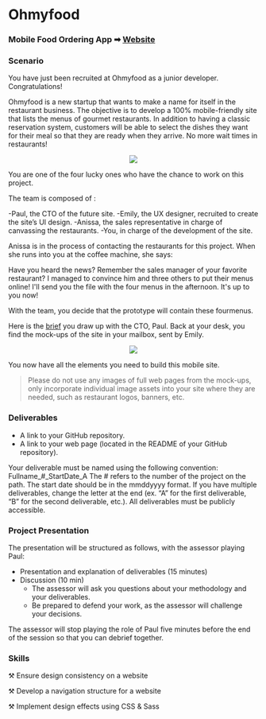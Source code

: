# Ohmyfood
### Mobile Food Ordering App ➡ [Website](https://connorlj.github.io/ConnorJevons_3_09252022_A/index.html)
### Scenario
You have just been recruited at Ohmyfood as a junior developer. Congratulations!

Ohmyfood is a new startup that wants to make a name for itself in the restaurant business. The objective is to develop a 100% mobile-friendly site that lists the menus of gourmet restaurants. In addition to having a classic reservation system, customers will be able to select the dishes they want for their meal so that they are ready when they arrive. No more wait times in restaurants!
<p align="center"> 
<img src="https://user-images.githubusercontent.com/73438491/124780109-3147a780-def7-11eb-83bf-4dfeab82b095.png" />
</p>

You are one of the four lucky ones who have the chance to work on this project.

The team is composed of :

-Paul, the CTO of the future site.
-Emily, the UX designer, recruited to create the site’s UI design.
-Anissa, the sales representative in charge of canvassing the restaurants.
-You, in charge of the development of the site.

Anissa is in the process of contacting the restaurants for this project. When she runs into you at the coffee machine, she says: 

Have you heard the news? Remember the sales manager of your favorite restaurant? I managed to convince him and three others to put their menus online! I'll send you the file with the four menus in the afternoon. It's up to you now!

With the team, you decide that the prototype will contain these fourmenus.  

Here is the [brief](https://s3-eu-west-1.amazonaws.com/course.oc-static.com/projects/Web%20Developer%20P3/Creative%20Brief%20-%20Ohmyfood!.pdf) you draw up with the CTO, Paul.
Back at your desk, you find the mock-ups of the site in your mailbox, sent by Emily.

<p align="center">
 <img src="https://user-images.githubusercontent.com/73438491/124781074-f8f49900-def7-11eb-822d-b3d3749da4a8.png" />
</p>

You now have all the elements you need to build this mobile site. 

> Please do not use any images of full web pages from the mock-ups, only incorporate individual image assets into your site where they are needed, such as restaurant logos, banners, etc.

### Deliverables
- A link to your GitHub repository.
- A link to your web page (located in the README of your GitHub repository). 

Your deliverable must be named using the following convention: Fullname_#_StartDate_A The # refers to the number of the project on the path. The start date should be in the mmddyyyy format. If you have multiple deliverables, change the letter at the end (ex. “A” for the first deliverable, “B” for the second deliverable, etc.). All deliverables must be publicly accessible.

### Project Presentation 

The presentation will be structured as follows, with the assessor playing Paul:
- Presentation and explanation of deliverables (15 minutes)
- Discussion (10 min)
  - The assessor will ask you questions about your methodology and your deliverables.
  - Be prepared to defend your work, as the assessor will challenge your decisions.

The assessor will stop playing the role of Paul five minutes before the end of the session so that you can debrief together.

### Skills

⚒ Ensure design consistency on a website

⚒ Develop a navigation structure for a website

⚒ Implement design effects using CSS & Sass
